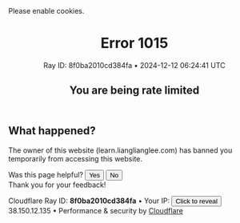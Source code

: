 <!DOCTYPE html>

<!--[if lt IE 7]> <html class="no-js ie6 oldie" lang="en-US"> <![endif]-->
<!--[if IE 7]>    <html class="no-js ie7 oldie" lang="en-US"> <![endif]-->
<!--[if IE 8]>    <html class="no-js ie8 oldie" lang="en-US"> <![endif]-->
<!--[if gt IE 8]><!--> <html class="no-js" lang="en-US"> <!--<![endif]-->
<head>
<title>Access denied | learn.lianglianglee.com used Cloudflare to restrict access</title>
<meta charset="utf-8"/>
<meta content="text/html; charset=utf-8" http-equiv="Content-Type"/>
<meta content="IE=Edge" http-equiv="X-UA-Compatible"/>
<meta content="noindex, nofollow" name="robots"/>
<meta content="width=device-width,initial-scale=1" name="viewport"/>
<link href="/cdn-cgi/styles/main.css" id="cf_styles-css" rel="stylesheet"/>
<script>
(function(){if(document.addEventListener&&window.XMLHttpRequest&&JSON&&JSON.stringify){var e=function(a){var c=document.getElementById("error-feedback-survey"),d=document.getElementById("error-feedback-success"),b=new XMLHttpRequest;a={event:"feedback clicked",properties:{errorCode:1015,helpful:a,version:1}};b.open("POST","https://sparrow.cloudflare.com/api/v1/event");b.setRequestHeader("Content-Type","application/json");b.setRequestHeader("Sparrow-Source-Key","c771f0e4b54944bebf4261d44bd79a1e");
b.send(JSON.stringify(a));c.classList.add("feedback-hidden");d.classList.remove("feedback-hidden")};document.addEventListener("DOMContentLoaded",function(){var a=document.getElementById("error-feedback"),c=document.getElementById("feedback-button-yes"),d=document.getElementById("feedback-button-no");"classList"in a&&(a.classList.remove("feedback-hidden"),c.addEventListener("click",function(){e(!0)}),d.addEventListener("click",function(){e(!1)}))})}})();
</script>
<script defer="" src="https://performance.radar.cloudflare.com/beacon.js"></script>
</head>
<body>
<div id="cf-wrapper">
<div class="cf-alert cf-alert-error cf-cookie-error hidden" data-translate="enable_cookies" id="cookie-alert">Please enable cookies.</div>
<div class="p-0" id="cf-error-details">
<header class="mx-auto pt-10 lg:pt-6 lg:px-8 w-240 lg:w-full mb-15 antialiased">
<h1 class="inline-block md:block mr-2 md:mb-2 font-light text-60 md:text-3xl text-black-dark leading-tight">
<span data-translate="error">Error</span>
<span>1015</span>
</h1>
<span class="inline-block md:block heading-ray-id font-mono text-15 lg:text-sm lg:leading-relaxed">Ray ID: 8f0ba2010cd384fa •</span>
<span class="inline-block md:block heading-ray-id font-mono text-15 lg:text-sm lg:leading-relaxed">2024-12-12 06:24:41 UTC</span>
<h2 class="text-gray-600 leading-1.3 text-3xl lg:text-2xl font-light">You are being rate limited</h2>
</header>
<section class="w-240 lg:w-full mx-auto mb-8 lg:px-8">
<div class="w-1/2 md:w-full" id="what-happened-section">
<h2 class="text-3xl leading-tight font-normal mb-4 text-black-dark antialiased" data-translate="what_happened">What happened?</h2>
<p>The owner of this website (learn.lianglianglee.com) has banned you temporarily from accessing this website.</p>
</div>
</section>
<div class="feedback-hidden py-8 text-center" id="error-feedback">
<div class="footer-line-wrapper" id="error-feedback-survey">
        Was this page helpful?
        <button class="border border-solid bg-white cf-button cursor-pointer ml-4 px-4 py-2 rounded" id="feedback-button-yes" type="button">Yes</button>
<button class="border border-solid bg-white cf-button cursor-pointer ml-4 px-4 py-2 rounded" id="feedback-button-no" type="button">No</button>
</div>
<div class="feedback-success feedback-hidden" id="error-feedback-success">
        Thank you for your feedback!
    </div>
</div>
<div class="cf-error-footer cf-wrapper w-240 lg:w-full py-10 sm:py-4 sm:px-8 mx-auto text-center sm:text-left border-solid border-0 border-t border-gray-300">
<p class="text-13">
<span class="cf-footer-item sm:block sm:mb-1">Cloudflare Ray ID: <strong class="font-semibold">8f0ba2010cd384fa</strong></span>
<span class="cf-footer-separator sm:hidden">•</span>
<span class="cf-footer-item hidden sm:block sm:mb-1" id="cf-footer-item-ip">
      Your IP:
      <button class="cf-footer-ip-reveal-btn" id="cf-footer-ip-reveal" type="button">Click to reveal</button>
<span class="hidden" id="cf-footer-ip">38.150.12.135</span>
<span class="cf-footer-separator sm:hidden">•</span>
</span>
<span class="cf-footer-item sm:block sm:mb-1"><span>Performance &amp; security by</span> <a href="https://www.cloudflare.com/5xx-error-landing" id="brand_link" rel="noopener noreferrer" target="_blank">Cloudflare</a></span>
</p>
<script>(function(){function d(){var b=a.getElementById("cf-footer-item-ip"),c=a.getElementById("cf-footer-ip-reveal");b&&"classList"in b&&(b.classList.remove("hidden"),c.addEventListener("click",function(){c.classList.add("hidden");a.getElementById("cf-footer-ip").classList.remove("hidden")}))}var a=document;document.addEventListener&&a.addEventListener("DOMContentLoaded",d)})();</script>
</div><!-- /.error-footer -->
</div><!-- /#cf-error-details -->
</div><!-- /#cf-wrapper -->
<script>
  window._cf_translation = {};
  
  
</script>
<script>(function(){function c(){var b=a.contentDocument||a.contentWindow.document;if(b){var d=b.createElement('script');d.innerHTML="window.__CF$cv$params={r:'8f0ba2010cd384fa',t:'MTczMzk4NDY4MS4wMDAwMDA='};var a=document.createElement('script');a.nonce='';a.src='/cdn-cgi/challenge-platform/scripts/jsd/main.js';document.getElementsByTagName('head')[0].appendChild(a);";b.getElementsByTagName('head')[0].appendChild(d)}}if(document.body){var a=document.createElement('iframe');a.height=1;a.width=1;a.style.position='absolute';a.style.top=0;a.style.left=0;a.style.border='none';a.style.visibility='hidden';document.body.appendChild(a);if('loading'!==document.readyState)c();else if(window.addEventListener)document.addEventListener('DOMContentLoaded',c);else{var e=document.onreadystatechange||function(){};document.onreadystatechange=function(b){e(b);'loading'!==document.readyState&&(document.onreadystatechange=e,c())}}}})();</script></body>
</html>
